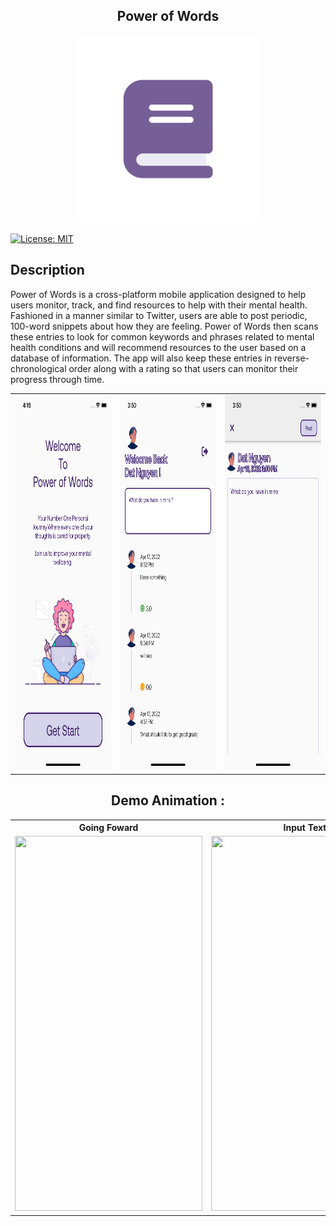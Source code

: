 <h2  align="center">Power of Words</h2>

<p align="center">
<img src="pic/appICON.png" width="300" height="300"></p>


[![License: MIT](https://img.shields.io/badge/License-MIT-yellow.svg)](https://opensource.org/licenses/MIT)

<h2>Description</h2>
<p>
Power of Words is a cross-platform mobile application designed to help users monitor, track, and find resources to help with their mental health. Fashioned in a manner similar to Twitter, users are able to post periodic, 100-word snippets about how they are feeling. Power of Words then scans these entries to look for common keywords and phrases related to mental health conditions and will recommend resources to the user based on a database of information. The app will also keep these entries in reverse-chronological order along with a rating so that users can monitor their progress through time.
</p>
<p align="center">
<table>
 <tr>
  <td><img src="pic/getstart.png" width="300" height="600"></td>
  <td><img src="pic/homepage.png" width="300" height="600"></td>
  <td><img src="pic/input.png" width="300" height="600"></td>
 </tr>
</table>
</p>
<h2  align="center">Demo Animation :</h2>
<p align="center">
 <table>
<tr>
  <th><strong>Going Foward</strong></th>
    <th><strong>Input Text</strong></th>  
    <th><strong>Going Backward</strong></th>  
 </tr>
   <tr>
     <td>
<img src="pic/rolein.gif" width="300" height="600"></td>
     <td><img src="pic/input.gif" width="300" height="600"></td>
     <td><img src="pic/roleback.gif" width="300" height="600"></td>
   </tr>
</table>

</p>


